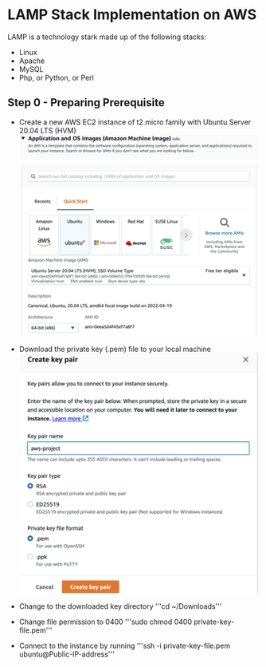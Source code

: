 # LAMP Stack Implementation on AWS

LAMP is a technology stark made up of the following stacks:

- Linux
- Apache
- MySQL
- Php, or Python, or Perl

## Step 0 - Preparing Prerequisite

- Create a new AWS EC2 instance of t2.micro family with Ubuntu Server 20.04 LTS (HVM)
  ![AWS t2 micro instance](images/t2-ubuntu.png "AWS t2-micro instance")

- Download the private key (.pem) file to your local machine
  ![Create Key Piars](images/private-key.png "AWS t2 key pair creation")

- Change to the downloaded key directory
  '''cd ~/Downloads'''

- Change file permission to 0400
  '''sudo chmod 0400 private-key-file.pem'''

- Connect to the instance by running
  '''ssh -i private-key-file.pem ubuntu@Public-IP-address'''
